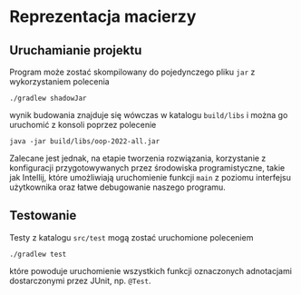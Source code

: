 # Reprezentacja macierzy

## Uruchamianie projektu

Program może zostać skompilowany do pojedynczego pliku `jar` z wykorzystaniem polecenia
```shell
./gradlew shadowJar
```
wynik budowania znajduje się wówczas w katalogu `build/libs` i można go uruchomić z konsoli poprzez polecenie
```shell
java -jar build/libs/oop-2022-all.jar
```
Zalecane jest jednak, na etapie tworzenia rozwiązania, korzystanie z konfiguracji przygotowywanych
przez środowiska programistyczne, takie jak Intellij, które umożliwiają
uruchomienie funkcji `main` z poziomu interfejsu użytkownika oraz łatwe debugowanie
naszego programu.

## Testowanie

Testy z katalogu `src/test` mogą zostać uruchomione poleceniem
```shell
./gradlew test
```
które powoduje uruchomienie wszystkich funkcji oznaczonych adnotacjami dostarczonymi
przez JUnit, np. `@Test`.

